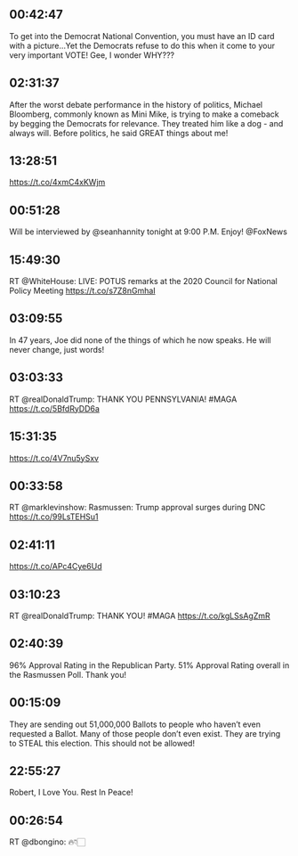 ## 00:42:47
To get into the Democrat National Convention, you must have an ID card with a picture...Yet the Democrats refuse to do this when it come to your very important VOTE! Gee, I wonder WHY???
## 02:31:37
After the worst debate performance in the history of politics, Michael Bloomberg, commonly known as Mini Mike, is trying to make a comeback by begging the Democrats for relevance. They treated him like a dog - and always will. Before politics, he said GREAT things about me!
## 13:28:51
https://t.co/4xmC4xKWjm
## 00:51:28
Will be interviewed by @seanhannity tonight at 9:00 P.M. Enjoy!  @FoxNews
## 15:49:30
RT @WhiteHouse: LIVE: POTUS remarks at the 2020 Council for National Policy Meeting https://t.co/s7Z8nGmhaI
## 03:09:55
In 47 years, Joe did none of the things of which he now speaks. He will never change, just words!
## 03:03:33
RT @realDonaldTrump: THANK YOU PENNSYLVANIA! #MAGA https://t.co/5BfdRyDD6a
## 15:31:35
https://t.co/4V7nu5ySxv
## 00:33:58
RT @marklevinshow: Rasmussen: Trump approval surges during DNC
https://t.co/99LsTEHSu1
## 02:41:11
https://t.co/APc4Cye6Ud
## 03:10:23
RT @realDonaldTrump: THANK YOU! #MAGA https://t.co/kgLSsAgZmR
## 02:40:39
96% Approval Rating in the Republican Party. 51% Approval Rating overall in the Rasmussen Poll. Thank you!
## 00:15:09
They are sending out 51,000,000 Ballots to people who haven’t even requested a Ballot. Many of those people don’t even exist. They are trying to STEAL this election. This should not be allowed!
## 22:55:27
Robert, I Love You. Rest In Peace!
## 00:26:54
RT @dbongino: 🔥👇🏻
